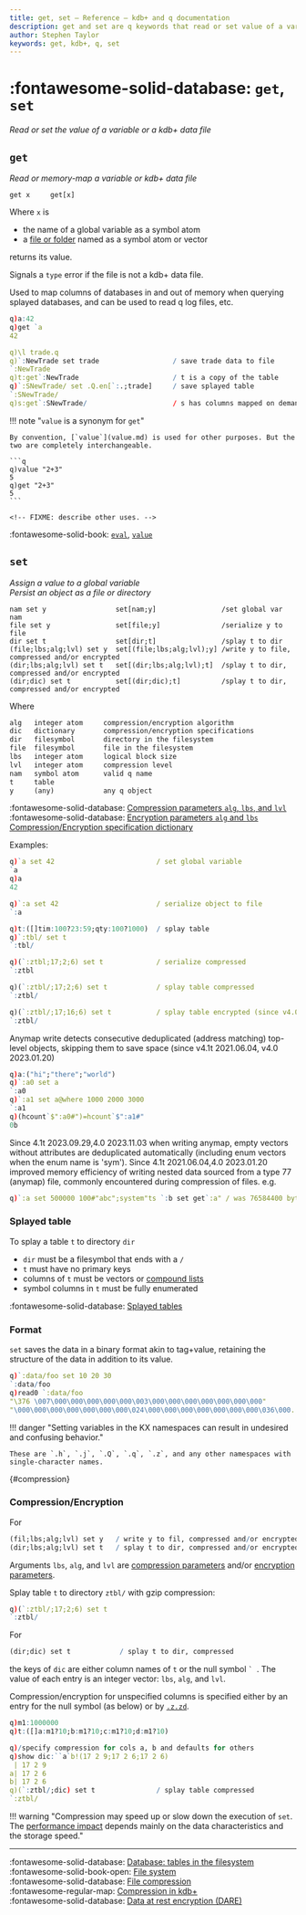 ```yaml
---
title: get, set – Reference – kdb+ and q documentation
description: get and set are q keywords that read or set value of a variable or a kdb+ data file.
author: Stephen Taylor
keywords: get, kdb+, q, set
---
```

# :fontawesome-solid-database: `get`, `set`

_Read or set the value of a variable or a kdb+ data file_




## `get`

_Read or memory-map a variable or kdb+ data file_

```syntax
get x     get[x]
```

Where `x` is

-   the name of a global variable as a symbol atom
-   a [file or folder](../basics/glossary.md#file-symbol) named as a symbol atom or vector

returns its value.

Signals a `type` error if the file is not a kdb+ data file.

Used to map columns of databases in and out of memory when querying splayed databases, and can be used to read q log files, etc.

```q
q)a:42
q)get `a
42

q)\l trade.q
q)`:NewTrade set trade                  / save trade data to file
`:NewTrade
q)t:get`:NewTrade                       / t is a copy of the table
q)`:SNewTrade/ set .Q.en[`:.;trade]     / save splayed table
`:SNewTrade/
q)s:get`:SNewTrade/                     / s has columns mapped on demand
```

!!! note "`value` is a synonym for `get`"

    By convention, [`value`](value.md) is used for other purposes. But the two are completely interchangeable.

    ```q
    q)value "2+3"
    5
    q)get "2+3"
    5
    ```

    <!-- FIXME: describe other uses. -->

:fontawesome-solid-book:
[`eval`](eval.md),
[`value`](value.md)



## `set`

_Assign a value to a global variable
<br>
Persist an object as a file or directory_

```{.syntax style="font-size: .8em"}
nam set y                 set[nam;y]                /set global var nam
file set y                set[file;y]               /serialize y to file
dir set t                 set[dir;t]                /splay t to dir
(file;lbs;alg;lvl) set y  set[(file;lbs;alg;lvl);y] /write y to file, compressed and/or encrypted
(dir;lbs;alg;lvl) set t   set[(dir;lbs;alg;lvl);t]  /splay t to dir, compressed and/or encrypted
(dir;dic) set t           set[(dir;dic);t]          /splay t to dir, compressed and/or encrypted
```

Where

```txt
alg   integer atom     compression/encryption algorithm
dic   dictionary       compression/encryption specifications
dir   filesymbol       directory in the filesystem
file  filesymbol       file in the filesystem
lbs   integer atom     logical block size
lvl   integer atom     compression level
nam   symbol atom      valid q name
t     table
y     (any)            any q object
```

:fontawesome-solid-database:
[Compression parameters `alg`, `lbs`, and `lvl`](../kb/file-compression.md#compression-parameters)
<br>
:fontawesome-solid-database:
[Encryption parameters `alg` and `lbs`](../kb/dare.md#encryption)
<br>
[Compression/Encryption specification dictionary](#compressionencryption)

Examples:
```q
q)`a set 42                         / set global variable
`a
q)a
42

q)`:a set 42                        / serialize object to file
`:a

q)t:([]tim:100?23:59;qty:100?1000)  / splay table
q)`:tbl/ set t
`:tbl/

q)(`:ztbl;17;2;6) set t             / serialize compressed
`:ztbl

q)(`:ztbl/;17;2;6) set t            / splay table compressed
`:ztbl/

q)(`:ztbl/;17;16;6) set t           / splay table encrypted (since v4.0 2019.12.12)
`:ztbl/
```

Anymap write detects consecutive deduplicated (address matching) top-level objects, skipping them to save space (since v4.1t 2021.06.04, v4.0 2023.01.20)

```q
q)a:("hi";"there";"world")
q)`:a0 set a
`:a0
q)`:a1 set a@where 1000 2000 3000
`:a1
q)(hcount`$":a0#")=hcount`$":a1#"
0b
```

Since 4.1t 2023.09.29,4.0 2023.11.03 when writing anymap, empty vectors without attributes are deduplicated automatically (including enum vectors when the enum name is 'sym').
Since 4.1t 2021.06.04,4.0 2023.01.20 improved memory efficiency of writing nested data sourced from a type 77 (anymap) file, commonly encountered during compression of files. e.g.
```q
q)`:a set 500000 100#"abc";system"ts `:b set get`:a" / was 76584400 bytes, now 8390208.
```


### Splayed table

To splay a table `t` to directory `dir`

-   `dir` must be a filesymbol that ends with a `/`
-   `t` must have no primary keys
-   columns of `t` must be vectors or [compound lists](../basics/glossary.md#compound-list)
-   symbol columns in `t` must be fully enumerated

:fontawesome-solid-database:
[Splayed tables](../kb/splayed-tables.md)


### Format

`set` saves the data in a binary format akin to tag+value, retaining the structure of the data in addition to its value.

```q
q)`:data/foo set 10 20 30
`:data/foo
q)read0 `:data/foo
"\376 \007\000\000\000\000\000\003\000\000\000\000\000\000\000"
"\000\000\000\000\000\000\000\024\000\000\000\000\000\000\000\036\000..
```

!!! danger "Setting variables in the KX namespaces can result in undesired and confusing behavior."

    These are `.h`, `.j`, `.Q`, `.q`, `.z`, and any other namespaces with single-character names.

[](){#compression}
### Compression/Encryption

For

```q
(fil;lbs;alg;lvl) set y   / write y to fil, compressed and/or encrypted
(dir;lbs;alg;lvl) set t   / splay t to dir, compressed and/or encrypted
```

Arguments `lbs`, `alg`, and `lvl` are [compression parameters](../kb/file-compression.md#compression-parameters) and/or [encryption parameters](../kb/dare.md#encryption).

Splay table `t` to directory `ztbl/` with gzip compression:

```q
q)(`:ztbl/;17;2;6) set t
`:ztbl/
```

For

```q
(dir;dic) set t            / splay t to dir, compressed
```

the keys of `dic` are either column names of `t` or the null symbol `` `  ``. The value of each entry is an integer vector: `lbs`, `alg`, and `lvl`.

Compression/encryption for unspecified columns is specified either by an entry for the null symbol (as below) or by [`.z.zd`](dotz.md#zzd-compressionencryption-defaults).

```q
q)m1:1000000
q)t:([]a:m1?10;b:m1?10;c:m1?10;d:m1?10)

q)/specify compression for cols a, b and defaults for others
q)show dic:``a`b!(17 2 9;17 2 6;17 2 6)
 | 17 2 9
a| 17 2 6
b| 17 2 6
q)(`:ztbl/;dic) set t               / splay table compressed
`:ztbl/
```

!!! warning "Compression may speed up or slow down the execution of `set`. The [performance impact](../kb/file-compression.md#performance) depends mainly on the data characteristics and the storage speed."

----
:fontawesome-solid-database:
[Database: tables in the filesystem](../database/index.md)
<br>
:fontawesome-solid-book-open:
[File system](../basics/files.md)
<br>
:fontawesome-solid-database:
[File compression](../kb/file-compression.md)
<br>
:fontawesome-regular-map:
[Compression in kdb+](../wp/compress/index.md)
<br>
:fontawesome-solid-database:
[Data at rest encryption (DARE)](../kb/dare.md)
